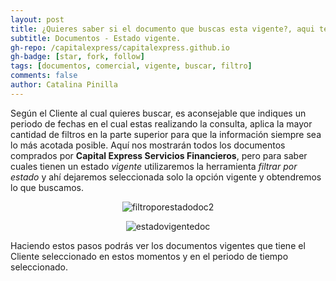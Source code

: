```yaml
---
layout: post
title: ¿Quieres saber si el documento que buscas esta vigente?, aqui te indicamos como.
subtitle: Documentos - Estado vigente.
gh-repo: /capitalexpress/capitalexpress.github.io
gh-badge: [star, fork, follow]
tags: [documentos, comercial, vigente, buscar, filtro]
comments: false
author: Catalina Pinilla
---
```


Según el Cliente al cual quieres buscar, es aconsejable que indiques un periodo de fechas en el cual estas realizando la consulta, aplica la mayor cantidad de filtros en la parte superior para que la información siempre sea lo más acotada posible. Aquí nos mostrarán todos los documentos comprados por **Capital Express Servicios Financieros**, pero para saber cuales tienen un estado *vigente* utilizaremos la herramienta *filtrar por estado* y ahí dejaremos seleccionada solo la opción vigente y obtendremos lo que buscamos.

<p align="center">
  <img src="https://cdn.capitalexpress.cl/img/filtromoradoc2.png" alt="filtroporestadodoc2">
</p>

<p align="center">
  <img src="https://cdn.capitalexpress.cl/img/estadovigentedoc.png" alt="estadovigentedoc">
</p>

Haciendo estos pasos podrás ver los documentos vigentes que tiene el Cliente seleccionado en estos momentos y en el periodo de tiempo seleccionado. 